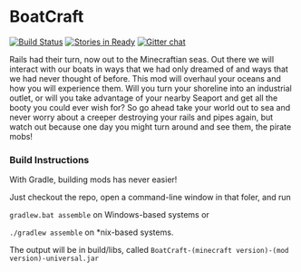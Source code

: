 BoatCraft
=========

[![Build Status](https://drone.io/github.com/Open-Code-Developers/BoatCraft/status.png)](https://drone.io/github.com/Open-Code-Developers/BoatCraft/master)
[![Stories in Ready](https://badge.waffle.io/Open-Code-Developers/BoatCraft.png?label=in%20progress)](https://waffle.io/Open-Code-Developers/BoatCraft)
[![Gitter chat](https://badges.gitter.im/Open-Code-Developers/BoatCraft.png)](https://gitter.im/Open-Code-Developers/BoatCraft)

Rails had their turn, now out to the Minecraftian seas. Out there we will interact with our boats in ways that we had only dreamed of and ways that we had never thought of before. This mod will overhaul your oceans and how you will experience them. Will you turn your shoreline into an industrial outlet, or will you take advantage of your nearby Seaport and get all the booty you could ever wish for? So go ahead take your world out to sea and never worry about a creeper destroying your rails and pipes again, but watch out because one day you might turn around and see them, the pirate mobs!

### Build Instructions
With Gradle, building mods has never easier!

Just checkout the repo, open a command-line window in that foler, and run 

``` gradlew.bat assemble ``` on Windows-based systems or 

``` ./gradlew assemble ``` on *nix-based systems.

The output will be in build/libs, called ``` BoatCraft-(minecraft version)-(mod version)-universal.jar ```
